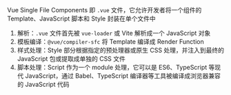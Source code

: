 Vue Single File Components 即 `.vue` 文件，它允许开发者将一个组件的 Template、JavaScript 脚本和 Style 封装在单个文件中

1. 解析：`.vue` 文件首先被 `vue-loader` 或 Vite 解析成一个 JavaScript 对象
2. 模板编译：`@vue/compiler-sfc` 将 Template 编译成 Render Function
3. 样式处理：Style 部分根据指定的预处理器或原生 CSS 处理，并注入到最终的 JavaScript 包或提取成单独的 CSS 文件
4. 脚本处理：Script 作为一个 module 处理，它可以是 ES6、TypeScript 等现代 JavaScript，通过 Babel、TypeScript 编译器等工具被编译成浏览器兼容的 JavaScript 代码


